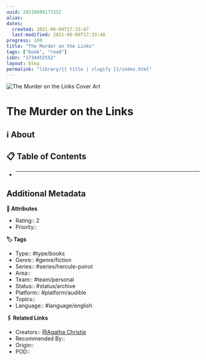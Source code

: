 ```yaml
---
uuid: 20210609173352
alias:
dates:
  created: 2021-06-09T17:33:47
  last-modified: 2021-06-09T17:33:48
progress: 100
title: "The Murder on the Links"
tags: ["book", "read"]
isbn: "1734452552"
layout: blog
permalink: "library/{{ title | slugify }}/index.html"
---
```


![The Murder on the Links Cover Art](https://i.gr-assets.com/images/S/compressed.photo.goodreads.com/books/1384562979l/639787.jpg)

# The Murder on the Links

## ℹ️ About

## 📋 Table of Contents

- ***

## Additional Metadata

**🧰 Attributes**

- Rating:: 2
- Priority::

**🏷 Tags**

- Type:: #type/books
- Genre:: #genre/fiction
- Series:: #series/hercule-poirot
- Area::
- Team:: #team/personal
- Status:: #status/archive
- Platform:: #platform/audible
- Topics::
- Language:: #language/english

**🖇️ Related Links**

- Creators:: [@Agatha Christie](🧔%20Private/People/@Agatha%20Christie.md)
- Recommended By::
- Origin::
- POD::
